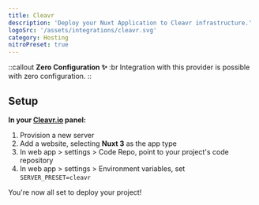 ```yaml
---
title: Cleavr
description: 'Deploy your Nuxt Application to Cleavr infrastructure.'
logoSrc: '/assets/integrations/cleavr.svg'
category: Hosting
nitroPreset: true
---
```


::callout
**Zero Configuration ✨**
:br
Integration with this provider is possible with zero configuration.
::

## Setup

**In your [Cleavr.io](https://cleavr.io/) panel:**

1. Provision a new server
2. Add a website, selecting **Nuxt 3** as the app type
3. In web app > settings > Code Repo, point to your project's code repository
4. In web app > settings > Environment variables, set `SERVER_PRESET=cleavr`

You're now all set to deploy your project!
